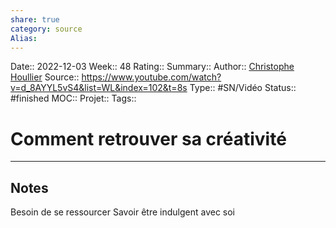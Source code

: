 ```yaml
---
share: true 
category: source
Alias:
---
```

Date:: 2022-12-03
Week:: 48
Rating::
Summary:: 
Author:: [Christophe Houllier](Christophe%20Houllier.md)
Source:: https://www.youtube.com/watch?v=d_8AYYL5vS4&list=WL&index=102&t=8s
Type:: #SN/Vidéo 
Status:: #finished 
MOC::
Projet:: 
Tags:: 

# Comment retrouver sa créativité


***

## Notes

Besoin de se ressourcer
Savoir être indulgent avec soi
